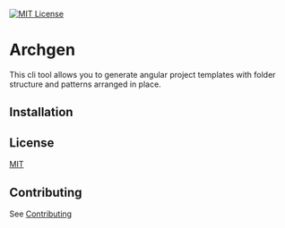 
[![MIT License](https://img.shields.io/badge/License-MIT-green.svg)](./LICENSE)


# Archgen

This cli tool allows you to generate angular project templates with folder structure and patterns arranged in place.


## Installation



## License

[MIT](./LICENSE)


## Contributing

See [Contributing](./CONTRIBUTING.md)
